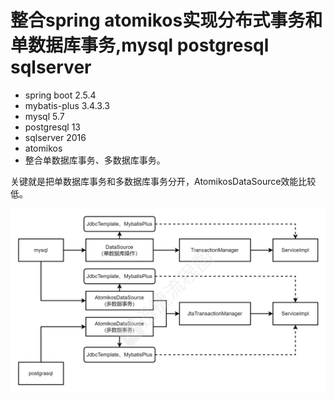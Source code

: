 # 整合spring atomikos实现分布式事务和单数据库事务,mysql postgresql sqlserver
- spring boot 2.5.4
- mybatis-plus 3.4.3.3
- mysql 5.7
- postgresql 13
- sqlserver 2016
- atomikos
- 整合单数据库事务、多数据库事务。

关键就是把单数据库事务和多数据库事务分开，AtomikosDataSource效能比较低。

![image](https://github.com/jackpanz/springboot-atomikos-mybatis-plus-jdbctemplate-mysql-postgresql/blob/master/doc/1.png?raw=true)
